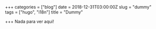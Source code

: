 +++
categories = ["blog"]
date = 2018-12-31T03:00:00Z
slug = "dummy"
tags = ["hugo", "i18n"]
title = "Dummy"

+++
Nada para ver aqui!